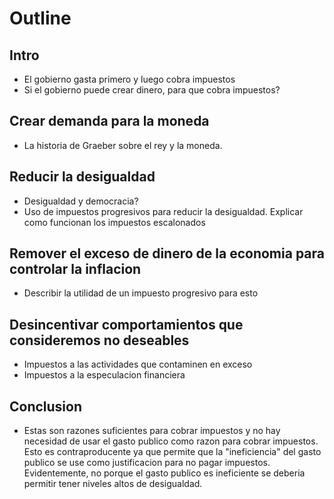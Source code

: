 # Outline

## Intro
- El gobierno gasta primero y luego cobra impuestos
- Si el gobierno puede crear dinero, para que cobra impuestos?

## Crear demanda para la moneda
- La historia de Graeber sobre el rey y la moneda.
 
## Reducir la desigualdad
- Desigualdad y democracia?
- Uso de impuestos progresivos para reducir la desigualdad. Explicar como funcionan los impuestos escalonados

## Remover el exceso de dinero de la economia para controlar la inflacion
- Describir la utilidad de un impuesto progresivo para esto

## Desincentivar comportamientos que consideremos no deseables
- Impuestos a las actividades que contaminen en exceso
- Impuestos a la especulacion financiera

## Conclusion
- Estas son razones suficientes para cobrar impuestos y no hay necesidad de usar el gasto publico como razon para cobrar impuestos. Esto es contraproducente ya que permite que la "ineficiencia" del gasto publico se use como justificacion para no pagar impuestos. Evidentemente, no porque el gasto publico es ineficiente se deberia permitir tener niveles altos de desigualdad.
